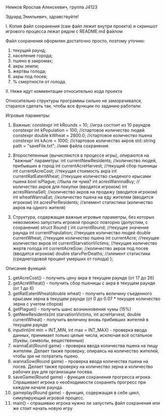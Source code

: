 Немков Ярослав Алексеевич, группа J4123

Эдуард Эмильевич, здравствуйте!

 I. Копия файл сохранения (сам файл лежит внутри проекта) и скриншот игрового процесса лежат рядом с README.md файлом
 
   Файл сохранения оформлен достаточно просто, поэтому уточню:
   1.	текущий раунд;
   2.	население города;
   3.	пшено в закромах;
   4.	акры земли;
   5.	жертвы голода;
   6.	акры под посев;
   7.	% смертности от голода.
   
 II. Ниже идут комментации относительно кода проекта
 
   Относительно структуры программы сильно не заморачивался, старался сделать так, чтобы все функции по заданию работали.

Игровые параметры:

  1.  Важные:
	constexpr int kRounds = 10;         //игра состоит из 10 раундов
	constexpr int kPopulation = 100;    //стартовое количество людей
	constexpr double kWheat = 2800.0;   //стартовое количество пшена
	constexpr int kAcre = 1000;	    //стартовое количество акров
	std::string path = "saveFile.txt";  //имя файла сохранения
	
  2.  Второстепенные (вычисляются в процессе игры), опираются на "важные" параметры:
	int currentNewResidents;            //количество людей, прибывших в город
	int currentAcreHarvest;             //текущий сбор пшеницы
	int currentAcreCost;                //текущая стоимость акра
	int currentRatEatenWheat;           //текущее количество съеденого крысами пшена
	bool isPlague;                      //была ли чума?
	int acresWannnaBuy;                 //количество акров для покупки (вводится игроком)
	int acresWannaSell;                 //количество акров на продажу (вводится игроком)
	int wheatWannaEat;                  //количество пшена на еду жителям (вводится игроком)
	int acresPerResidents;              //элемент статистики (количество акров на одного жителя)

  3.  Структура, содержащая важные игровые параметры, без которых невозможно запустить игровой процесс повторно (допустим, с сохранения)
	struct Round {
		int currentRound;                //текущее значение раунда
		int currentPopulation;	         //текущее количество людей
		double currentWheat;             //текущее количество пшена
		int currentAcre;	               //текущее количество акров
		int currentStarvationVictims;    //текущее количество жертв голода
		int currentAcreSow;              //количество акров под посев (вводится игроком)
		double starvPerDeaths;           //элемент статистики (среднегодовой процент умерших от голода)
	};

Описание функций:
  1.  getAcreCost() - получить цену акра в текущем раунде (от 17 до 26)
  2.  getAcreWheat() - получить сбор пшеницы с акра в текущем раунде (от 1 до 6)
  3.  getRatEatenWheat(double wheat) - получить величину съеденного крысами зерна в текущем раунде (от 0 до 0.07 * текущее количество зерна с учетом сборов)
  4.  getPlague() - получить шанс возникновения чумы (15%)
  5.  getNewResidents(int starvationVictims, int acreHarvest, double currentWheat) - получить величину вновь прибивших жителей в текущем раунде
  6.  inputInt(int min = INT_MIN, int max = INT_MAX) - проверка ввода данных, принимает только целые числа, исключая всё остальное (буквы, символы, вещественные)
  7.  wannaEat(Round game) - проверка ввода количества пшена на пищу жителям. Делает также проверку, опираясь на количество жителей, чтобы зря не потратить пшено.
  8.  wannaSow(Round game) - проверка ввода количества пшена на посев. Делает также проверку на количество зерна и количество рабочих рук для организации посева.
  9.  saveGame(Round game) - функция сохранения прогресса игрока. Спрашивает игрока о необходимости сохранить прогресс при каждом начале раунда.
  10. gameplay(Round game) - функция, содержащая в себе цикл, симулирующий игровой процесс.
  11. main() - спрашиваю игрока нужно ли запустить файл сохранения или же стоит начать новую игру
